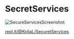 # SecretServices

![SecureServicesScreenshot](secureScreenshot.png "SecretServicesScreenshot")
 

[repl.it/@KoljaL/SecuretServices](https://repl.it/@KoljaL/SecuretServices)

